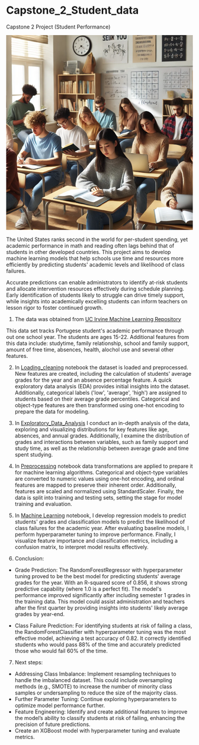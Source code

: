 # Capstone_2_Student_data
Capstone 2 Project (Student Performance)

![alt text](image.png)



The United States ranks second in the world for per-student spending, yet academic performance in math and reading often lags behind that of students in other developed countries. This project aims to develop machine learning models that help schools use time and resources more efficiently by predicting students' academic levels and likelihood of class failures.

Accurate predictions can enable administrators to identify at-risk students and allocate intervention resources effectively during schedule planning. Early identification of students likely to struggle can drive timely support, while insights into academically excelling students can inform teachers on lesson rigor to foster continued growth.




1) The data was obtained from [UC Irvine Machine Learning Repository](https://archive.ics.uci.edu/dataset/320/student+performance)

This data set tracks Portugese student's academic performance through out one school year. The students are ages 15-22. Additional features from this data include: studytime, family relationship, school and family support, amount of free time, absences, health, alochol use and several other features. 



2) In [Loading_cleaning](Loading_Cleaning.ipynb) notebook the dataset is loaded and preprocessed. New features are created, including the calculation of students' average grades for the year and an absence percentage feature. A quick exploratory data analysis (EDA) provides initial insights into the dataset. Additionally, categorical labels ('low', 'average', 'high') are assigned to students based on their average grade percentiles. Categorical and object-type features are then transformed using one-hot encoding to prepare the data for modeling.



3) In [Exploratory_Data_Analysis](Exploratory_Data_Analysis.ipynb) I conduct an in-depth analysis of the data, exploring and visualizing distributions for key features like age, absences, and annual grades. Additionally, I examine the distribution of grades and interactions between variables, such as family support and study time, as well as the relationship between average grade and time spent studying.


4) In [Preprocessing](Preprocessing.ipynb) notebook data transformations are applied to prepare it for machine learning algorithms. Categorical and object-type variables are converted to numeric values using one-hot encoding, and ordinal features are mapped to preserve their inherent order. Additionally, features are scaled and normalized using StandardScaler. Finally, the data is split into training and testing sets, setting the stage for model training and evaluation.




5) In [Machine Learning](Machine_Learning.ipynb) notebook, I develop regression models to predict students' grades and classification models to predict the likelihood of class failures for the academic year. After evaluating baseline models, I perform hyperparameter tuning to improve performance. Finally, I visualize feature importance and classification metrics, including a confusion matrix, to interpret model results effectively.

6) Conclusion:
- Grade Prediction: The RandomForestRegressor with hyperparameter tuning proved to be the best model for predicting students' average grades for the year. With an R-squared score of 0.856, it shows strong predictive capability (where 1.0 is a perfect fit). The model's performance improved significantly after including semester 1 grades in the training data. This model could assist administration and teachers after the first quarter by providing insights into students' likely average grades by year-end.

- Class Failure Prediction: For identifying students at risk of failing a class, the RandomForestClassifier with hyperparameter tuning was the most effective model, achieving a test accuracy of 0.82. It correctly identified students who would pass 88% of the time and accurately predicted those who would fail 60% of the time.
   

7) Next steps: 

- Addressing Class Imbalance: Implement resampling techniques to handle the imbalanced dataset. This could include oversampling methods (e.g., SMOTE) to increase the number of minority class samples or undersampling to reduce the size of the majority class.
- Further Parameter Tuning: Continue exploring hyperparameters to optimize model performance further.
- Feature Engineering: Identify and create additional features to improve the model’s ability to classify students at risk of failing, enhancing the precision of future predictions.
- Create an XGBoost model with hyperparameter tuning and evaluate metrics. 
